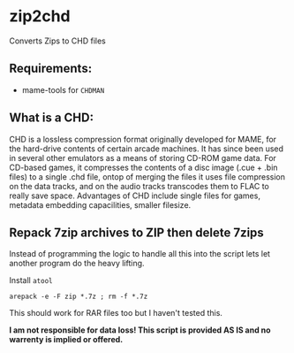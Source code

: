 # zip2chd
Converts Zips to CHD files

## Requirements:

- mame-tools for `CHDMAN`

## What is a CHD:
CHD is a lossless compression format originally developed for MAME, for the hard-drive contents of certain arcade machines. It has since been used in several other emulators as a means of storing CD-ROM game data. For CD-based games, it compresses the contents of a disc image (.cue + .bin files) to a single .chd file, ontop of merging the files it uses file compression on the data tracks, and on the audio tracks transcodes them to FLAC to really save space. Advantages of CHD include single files for games, metadata embedding capacilities, smaller filesize.

## Repack 7zip archives to ZIP then delete 7zips

Instead of programming the logic to handle all this into the script lets let another program do the heavy lifting.

Install `atool`

`arepack -e -F zip *.7z ; rm -f *.7z`

This should work for RAR files too but I haven't tested this.

**I am not responsible for data loss! This script is provided AS IS and no warrenty is implied or offered.**

